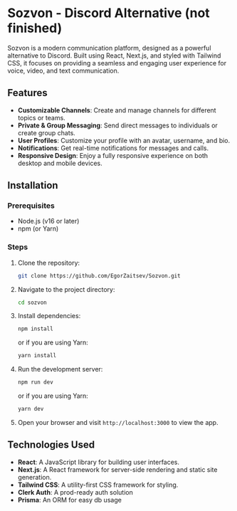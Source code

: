 # Sozvon - Discord Alternative (not finished)

Sozvon is a modern communication platform, designed as a powerful alternative to Discord. Built using React, Next.js, and styled with Tailwind CSS, it focuses on providing a seamless and engaging user experience for voice, video, and text communication.


## Features

- **Customizable Channels**: Create and manage channels for different topics or teams.
- **Private & Group Messaging**: Send direct messages to individuals or create group chats.
- **User Profiles**: Customize your profile with an avatar, username, and bio.
- **Notifications**: Get real-time notifications for messages and calls.
- **Responsive Design**: Enjoy a fully responsive experience on both desktop and mobile devices.

## Installation

### Prerequisites

- Node.js (v16 or later)
- npm (or Yarn)

### Steps

1. Clone the repository:

   ```bash
   git clone https://github.com/EgorZaitsev/Sozvon.git
   ```

2. Navigate to the project directory:

   ```bash
   cd sozvon
   ```

3. Install dependencies:

   ```bash
   npm install
   ```

   or if you are using Yarn:

   ```bash
   yarn install
   ```

4. Run the development server:

   ```bash
   npm run dev
   ```

   or if you are using Yarn:

   ```bash
   yarn dev
   ```

5. Open your browser and visit `http://localhost:3000` to view the app.



## Technologies Used

- **React**: A JavaScript library for building user interfaces.
- **Next.js**: A React framework for server-side rendering and static site generation.
- **Tailwind CSS**: A utility-first CSS framework for styling.
- **Clerk Auth**: A prod-ready auth solution
- **Prisma**: An ORM for easy db usage


